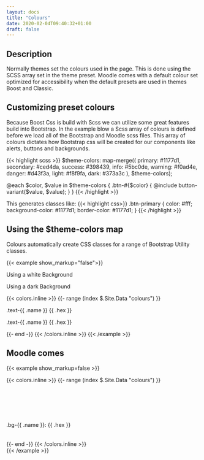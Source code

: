 ```yaml
---
layout: docs
title: "Colours"
date: 2020-02-04T09:40:32+01:00
draft: false
---
```


## Description

Normally themes set the colours used in the page. This is done using the SCSS array set in the theme preset. Moodle comes with a default colour set optimized for accessibility when the default presets are used in themes Boost and Classic.

## Customizing preset colours

Because Boost Css is build with Scss we can utilize some great features build into Bootstrap. In the example blow a Scss array of colours is defined before we load all of the Bootstrap and Moodle scss files. This array of colours dictates how Bootstrap css will be created for our components like alerts, buttons and backgrounds.

{{< highlight scss >}}
$theme-colors: map-merge((
    primary: #1177d1,
    secondary: #ced4da,
    success: #398439,
    info: #5bc0de,
    warning: #f0ad4e,
    danger: #d43f3a,
    light: #f8f9fa,
    dark: #373a3c
), $theme-colors);


@each $color, $value in $theme-colors {
    .btn-#{$color} {
        @include button-variant($value, $value);
    }
}
{{< /highlight >}}

This generates classes like:
{{< highlight css>}}
.btn-primary {
    color: #fff;
    background-color: #1177d1;
    border-color: #1177d1;
}
{{< /highlight >}}
## Using the $theme-colors map

Colours automatically create CSS classes for a range of Bootstrap Utility classes.

{{< example show_markup="false">}}
<div class="row no-gutter">
   <div class="col-sm-6 py-3"><p>Using a white Background</p></div>
   <div class="col-sm-6 py-3 text-light bg-dark"><p>Using a dark Background</p></div>
</div>
{{< colors.inline >}}
{{- range (index $.Site.Data "colours") }}
<div class="row no-gutter">
   <div class="col-sm-6">
      <p class="text-{{ .name }}">.text-{{ .name }} {{ .hex }}</p>
    </div>
    <div class="col-sm-6 bg-dark">
      <p class="text-{{ .name }}">.text-{{ .name }} {{ .hex }}</p>
    </div>
</div>
{{- end -}}
{{< /colors.inline >}}
{{< /example >}}

## Moodle comes

{{< example show_markup=false >}}
<div class="card-deck">
{{< colors.inline >}}
{{- range (index $.Site.Data "colours") }}
  <div class="card mb-2 justify-content-center align-items-center d-flex" style="flex: 0 0 20%; height: 150px">
    <div class="card-body bg-{{ .name }} w-100" style="height: 100px">
    </div>
    <div class="card-footer w-100">
     <span>.bg-{{ .name }}</span>:
     <span>{{ .hex }}</span>
   </div>
  </div>
{{- end -}}
{{< /colors.inline >}}
</div>
{{< /example >}}
